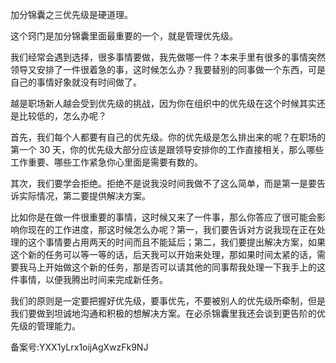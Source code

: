 加分锦囊之三优先级是硬道理。

这个窍门是加分锦囊里面最重要的一个，就是管理优先级。

我们经常会遇到选择，很多事情要做，我先做哪一件？本来手里有很多的事情突然领导又安排了一件很着急的事，这时候怎么办？我要替别的同事做一个东西，可是自己的事情好象就没有时间做了。

越是职场新人越会受到优先级的挑战，因为你在组织中的优先级在这个时候其实还是比较低的，怎么办呢？

首先，我们每个人都要有自己的优先级。你的优先级是怎么排出来的呢？在职场的第一个 30 天，你的优先级大部分应该是跟领导安排你的工作直接相关，那么哪些工作重要、哪些工作紧急你心里面是需要有数的。

其次，我们要学会拒绝。拒绝不是说我没时间我做不了这么简单，而是第一是要告诉实际情况，第二要提供解决方案。

比如你是在做一件很重要的事情，这时候又来了一件事，那么你答应了很可能会影响你现在的工作进度，那这时候怎么办呢？第一，我们要告诉对方说我现在正在处理的这个事情要占用两天的时间而且不能延后；第二，我们要提出解决方案，如果这个新的任务可以等一等的话，后天我可以开始来处理，那如果时间太紧的话，需要我马上开始做这个新的任务，那是否可以请其他的同事帮我处理一下我手上的这件事情，以便我腾出时间来完成新任务。

我们的原则是一定要把握好优先级，要事优先，不要被别人的优先级所牵制，但是我们要做到坦诚地沟通和积极的想解决方案。在必杀锦囊里我还会谈到更告阶的优先级的管理能力。

备案号:YXX1yLrx1oijAgXwzFk9NJ